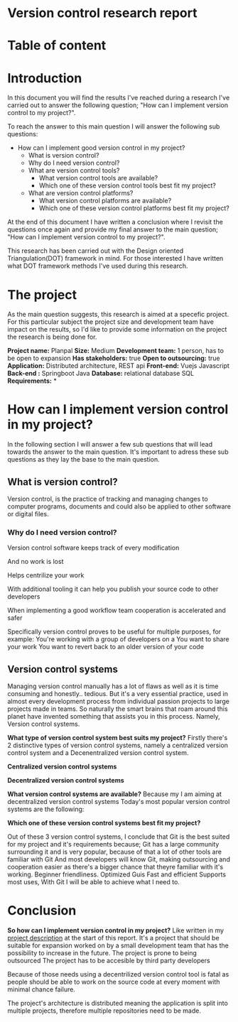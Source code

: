 <h1> Version control research report</h1>

<h1> Table of content </h1>


# Introduction

In this document you will find the results I've reached during a research I've carried out to answer the following question; "How can I implement version control to my project?". 


To reach the answer to this main question I will answer the following sub questions: 

- How can I implement good version control in my project?
  - What is version control?
  - Why do I need version control?
  - What are version control tools?
    - What version control tools are available?
    - Which one of these version control tools best fit my project?
  - What are version control platforms? 
    - What version control platforms are available?
    - Which one of these version control platforms best fit my project?


At the end of this document I have written a conclusion where I revisit the questions once again and provide my final answer to the main question; "How can I implement version control to my project?".

This research has been carried out with the Design oriented Triangulation(DOT) framework in mind. For those interested I have written what DOT framework methods I've used during this research.


# The project

As the main question suggests, this research is aimed at a specefic project.
For this particular subject the project size and development team have impact on the results, so I'd like to provide some information on the project the research is being done for.

**Project name:** Planpal
**Size:** Medium 
**Development team:** 1 person, has to be open to expansion
**Has stakeholders:** true
**Open to outsourcing:** true
**Application:** Distributed architecture, REST api
    **Front-end:** Vuejs Javascript
    **Back-end :** Springboot Java
    **Database:** relational database SQL
**Requirements:**
    * 

# How can I implement version control in my project?
In the following section I will answer a few sub questions that will lead towards the answer to the main question. It's important to adress these sub questions as they lay the base to the main question.

## What is version control?
Version control, is the practice of tracking and managing changes to computer programs, documents and could also be applied to other software or digital files.

### Why do I need version control?
Version control software keeps track of every modification 

And no work is lost

Helps centrilize your work

With additional tooling it can help you publish your source code to other developers

When implementing a good workflow team cooperation is accelerated and safer

Specifically version control proves to be useful for multiple purposes, for example: 
You're working with a group of developers on a 
You want to share your work
You want to revert back to an older version of your code

## Version control systems
Managing version control manually has a lot of flaws as well as it is time consuming and honestly.. tedious. But it's a very essential practice, used in almost every development process from individual passion projects to large projects made in teams. So naturally the smart brains that roam around this planet have invented something that assists you in this process. Namely, Version control systems. 


**What type of version control system best suits my project?** 
Firstly there's 2 distinctive types of version control systems, namely a centralized version control system and a Decenentralized version control system.

**Centralized version control systems**

**Decentralized version control systems**


**What version control systems are available?**
Because my 
I am aiming at decentralized version control systems
Today's most popular version control systems are the following:

**Which one of these version control systems best fit my project?**

Out of these 3 version control systems, I conclude that Git is the best suited for my project and it's requirements because; Git has a large community surrounding it and is very popular, because of that a lot of other tools are familiar with Git
And most developers will know Git, making outsourcing and cooperation easier as there's a bigger chance that theyre familiar with it's working.
Beginner friendliness. Optimized Guis
Fast and efficient
Supports most uses, With Git I will be able to achieve what I need to.




# Conclusion

**So how can I implement version control in my project?**
Like written in my [project description]() at the start of this report.
It's a project that should be suitable for expansion worked on by a small development team that has the possibility to increase in the future.
The project is prone to being outsourced
The project has to be accesible by third party developers

Because of those needs using a decentrilized version control tool is fatal as people should be able to work on the source code at every moment with minimal chance failure.

The project's architecture is distributed meaning the application is split into multiple projects, therefore multiple repositories need to be made.
